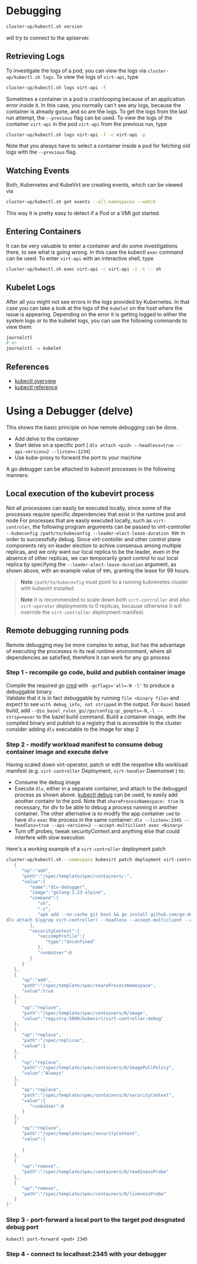 # Debugging

```bash
cluster-up/kubectl.sh version
```

will try to connect to the apiserver.

## Retrieving Logs

To investigate the logs of a pod, you can view the logs via
`cluster-up/kubectl.sh logs`. To view the logs of `virt-api`, type

```bash
cluster-up/kubectl.sh logs virt-api -f
```

Sometimes a container in a pod is crashlooping because of an application error
inside it. In this case, you normally can't see any logs, because the container
is already gone, and so are the logs. To get the logs from the last run
attempt, the `--previous` flag can be used. To view the logs of the container
`virt-api` in the pod `virt-api` from the previous run, type

```bash
cluster-up/kubectl.sh logs virt-api -f -c virt-api -p
```

Note that you always have to select a container inside a pod for fetching old
logs with the `--previous` flag.

## Watching Events

Both, Kubernetes and KubeVirt are creating events, which can be viewed via

```bash
cluster-up/kubectl.sh get events --all-namespaces --watch
```

This way it is pretty easy to detect if a Pod or a VMI got started.

## Entering Containers

It can be very valuable to enter a container and do some investigations there,
to see what is going wrong. In this case the kubectl `exec` command can be
used. To enter `virt-api` with an interactive shell, type

```bash
cluster-up/kubectl.sh exec virt-api -c virt-api -i -t -- sh
```

## Kubelet Logs

After all you might not see errors in the logs provided by Kubernetes. In that case
you can take a look at the logs of the `kubelet` on the host where the issue is
appearing. Depending on the error it is getting logged to either the system logs or
to the kubelet logs, you can use the following commands to view them:

```bash
journalctl
# or
journalctl -u kubelet
```

## References

 - [kubectl overview](https://kubernetes.io/docs/reference/kubectl/overview/)
 - [kubectl reference](https://kubernetes.io/docs/reference/generated/kubectl/kubectl-commands)

# Using a Debugger (delve)

This shows the basic principle on how remote debugging can be done.

 - Add delve to the container
 - Start delve on a specific port ( `dlv attach <pid> --headless=true --api-version=2 --listen=:1234`)
 - Use kube-proxy to forward the port to your machine

A go debugger can be attached to kubevirt processes in the following manners:
## Local execution of the kubevirt process
Not all processses can easily be executed locally, since some of the processes require specific 
dependencies that exist in the runtime pod and node
For processes that are easily executed locally, such as `virt-controler`, the following program arguments
can be passed to virt-controller `--kubeconfig /path/to/kubeconfig --leader-elect-lease-duration 99h` in order 
to successfully debug. Since virt-contoller and other control plane components rely on leader election to achive
consensus among multiple replicas, and we only want our local replica to be the leader, even in the absence of other 
replicas, we can temporarily grant control to our local replica by specifying the `--leader-elect-lease-duration` 
argument, as shown above, with an example value of `99h`, granting the lease for 99 hours.    
> **Note** `/path/to/kubeconfig` must point to a running kubrenetes cluster with kubevirt installed
> 
> **Note** It is recommended to scale down both `virt-controller` and also `virt-operator` deployments to
0 replicas, because otherwise it will override the `virt-controller` deployment manifest.
## Remote debugging running pods
Remote debugging may be more complex to setup, but has the advantage of executing the procesess in its
real runtime environment, where all dependencies ae satisfied, therefore it can work for any go process 
### Step 1 - recompile go code, build and publish container image
Compile the required go [cmd](https://github.com/kubevirt/kubevirt/tree/main/cmd) with `-gcflags='all=-N -l'` to produce 
a debuggable binary.  
Validate that it is in fact debuggable by running `file <binary file>` and expect to see `with debug_info, not stripped`
in the output.
For `Bazel` based build, add `--@io_bazel_rules_go//go/config:gc_goopts=-N,-l --strip=never` to the bazel 
build command.
Build a container image, with the compiled binary and publish to a registry that is accessible to the cluster
consider adding `dlv` executable to the image for step 2
### Step 2 - modify workload manifest to consume debug container image and execute delve
Having scaled down virt-operator, patch or edit the respetive k8s workload manifest 
(e.g. `virt-controller` Deployment, `virt-handler` Daemonset ) to:
- Consume the debug image
- Execute `dlv`, either in a separate container, and attach to the debugged process as shown above.
  [kubectl debug](https://kubernetes.io/docs/reference/kubectl/generated/kubectl_debug/) can be used, to easily
  add another containr to the pod. 
  Note that `shareProcessNamespace: true` is necessary, for dlv to be able to debug a process running in another container.
  The other alternative is to modify the app container `cmd` to have `dlv` `exec` the process in the same container:
  `dlv --listen=:2345 --headless=true --api-version=2 --accept-multiclient exec <binary>`
- Turn off probes, tweak securityContext and anything else that could interfere with slow execution

Here's a working example of a `virt-controller` deployment patch 

```bash
cluster-up/kubectl.sh --namespace kubevirt patch deployment virt-controller --type='json' -p '[
   {
      "op":"add",
      "path":"/spec/template/spec/containers/-",
      "value":{
         "name":"dlv-debugger",
         "image":"golang:1.23-alpine",
         "command":[
            "sh",
            "-c",
            "apk add --no-cache git bash && go install github.com/go-delve/delve/cmd/dlv@latest && \\
dlv attach $(pgrep virt-controller) --headless --accept-multiclient --api-version 2 --listen=:2345"
         ],
         "securityContext":{
            "seccompProfile":{
               "type":"Unconfined"
            },
            "runAsUser":0
         }
      }
   },
   {
      "op":"add",
      "path":"/spec/template/spec/shareProcessNamespace",
      "value":true
   },
   {
      "op":"replace",
      "path":"/spec/template/spec/containers/0/image",
      "value":"registry:5000/kubevirt/virt-controller:debug"
   },
   {
      "op":"replace",
      "path":"/spec/replicas",
      "value":1
   },
   {
      "op":"replace",
      "path":"/spec/template/spec/containers/0/imagePullPolicy",
      "value":"Always"
   },
   {
      "op":"replace",
      "path":"/spec/template/spec/containers/0/securityContext",
      "value":{
         "runAsUser":0
      }
   },
   {
      "op":"replace",
      "path":"/spec/template/spec/securityContext",
      "value":{
         
      }
   },
   {
      "op":"remove",
      "path":"/spec/template/spec/containers/0/readinessProbe"
   },
   {
      "op":"remove",
      "path":"/spec/template/spec/containers/0/livenessProbe"
   }
]'
```

### Step 3 - port-forward a local port to the target pod desgnated debug port
`kubectl port-forward <pod> 2345`

### Step 4 - connect to localhost:2345 with your debugger

